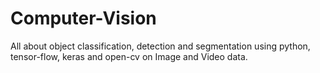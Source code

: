 # Computer-Vision
All about object classification, detection and segmentation using python, tensor-flow, keras and open-cv on Image and Video data.
